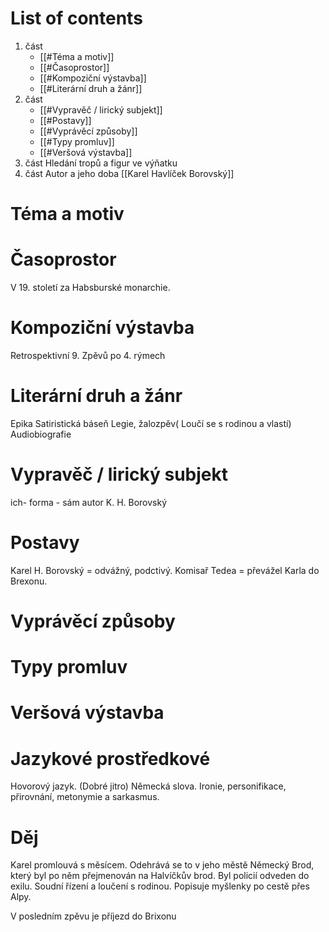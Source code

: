 # List of contents
1. část
	- [[#Téma a motiv]]
	- [[#Časoprostor]]
	- [[#Kompoziční výstavba]]
	- [[#Literární druh a žánr]]
2. část
	- [[#Vypravěč / lirický subjekt]]
	- [[#Postavy]]
	- [[#Vyprávěcí způsoby]]
	- [[#Typy promluv]]
	- [[#Veršová výstavba]]
3. část 
	Hledání tropů a figur ve výňatku
4. část
	Autor a jeho doba [[Karel Havlíček Borovský]]

# Téma a motiv
# Časoprostor
V 19. století za Habsburské monarchie.
# Kompoziční výstavba
Retrospektivní
9. Zpěvů po 4. rýmech
# Literární druh a žánr
Epika
Satiristická báseň
Legie, žalozpěv( Loučí se s rodinou a vlastí)
Audiobiografie
# Vypravěč / lirický subjekt
ich- forma - sám autor K. H. Borovský
# Postavy
Karel H. Borovský = odvážný, podctivý.
Komisař Tedea = převážel Karla do Brexonu.
# Vyprávěcí způsoby
# Typy promluv
# Veršová výstavba
# Jazykové prostředkové
Hovorový jazyk. (Dobré jitro)
Německá slova. Ironie, personifikace, přirovnání, metonymie a sarkasmus.
# Děj
Karel promlouvá s měsícem.
Odehrává se to v jeho městě Německý Brod, který byl po něm přejmenován na Halvíčkův brod.
Byl policií odveden do exilu.
Soudní řízení a loučení s rodinou.
Popisuje myšlenky po cestě přes Alpy.

V posledním zpěvu je příjezd do Brixonu